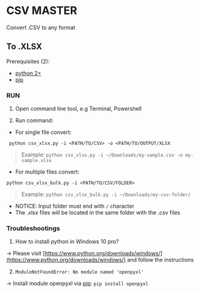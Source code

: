 # CSV MASTER
Convert .CSV to any format

## To .XLSX
Prerequisites (2): 
 - [python 2+](https://www.python.org/downloads)
 - [pip](https://www.liquidweb.com/kb/install-pip-windows/)

### RUN

1. Open command line tool, e.g Terminal, Powershell

2. Run command:

 - For single file convert:

  ```
   python csv_xlsx.py -i <PATH/TO/CSV> -o <PATH/TO/OUTPUT/XLSX
 ```
   > Example: `python csv_xlsx.py -i ~/Downloads/my-sample.csv -o my-sample.xlsx`

 - For multiple files convert:

  ```
  python csv_xlsx_bulk.py -i <PATH/TO/CSV/FOLDER>
 ```
   > Example: `python csv_xlsx_bulk.py -i ~/Downloads/my-csv-folder/`
  - NOTICE: Input folder must end with `/` character
  - The .xlsx files will be located in the same folder with the .csv files


### Troubleshootings
1. How to install python in Windows 10 pro?

 -> Please visit [https://www.python.org/downloads/windows/](https://www.python.org/downloads/windows/) and follow the instructions

2. `ModuleNotFoundError: No module named 'openpyxl'`

 -> Install module openpyxl via [pip](https://www.liquidweb.com/kb/install-pip-windows/): `pip install openpyxl`


